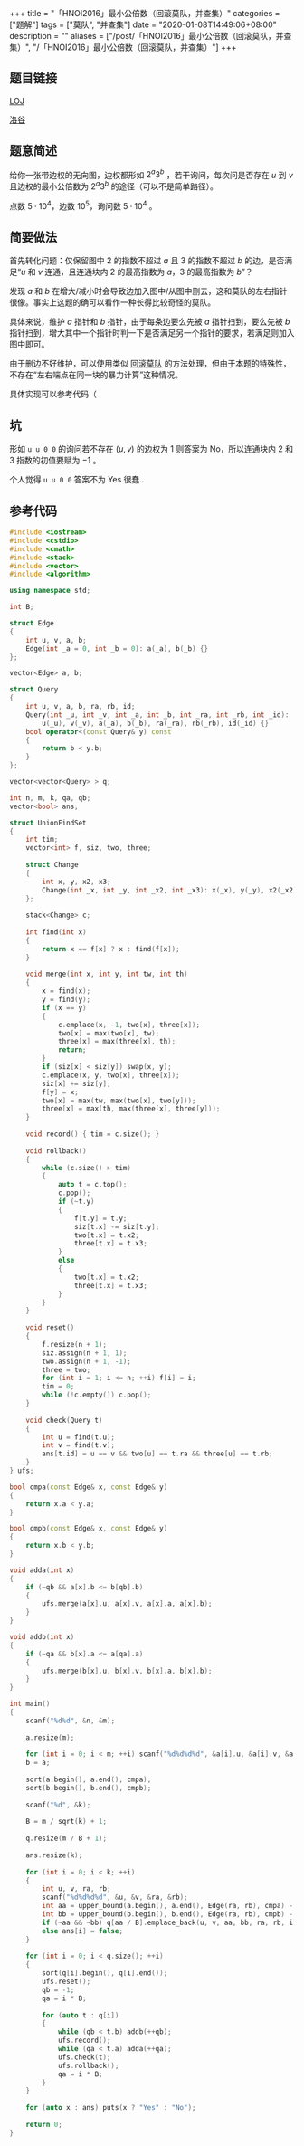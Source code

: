 +++
title = "「HNOI2016」最小公倍数（回滚莫队，并查集）"
categories = ["题解"]
tags = ["莫队", "并查集"]
date = "2020-01-08T14:49:06+08:00"
description = ""
aliases = ["/post/「HNOI2016」最小公倍数（回滚莫队，并查集）", "/「HNOI2016」最小公倍数（回滚莫队，并查集）"]
+++


## 题目链接

[LOJ](https://loj.ac/problem/2048)

[洛谷](https://www.luogu.com.cn/problem/P3247)

## 题意简述

给你一张带边权的无向图，边权都形如 $2^a3^b$ ，若干询问，每次问是否存在 $u$ 到 $v$ 且边权的最小公倍数为 $2^a3^b$ 的途径（可以不是简单路径）。

点数 $5\cdot 10^4$，边数 $10^5$，询问数 $5\cdot 10^4$ 。

<!--more-->

## 简要做法

首先转化问题：仅保留图中 $2$ 的指数不超过 $a$ 且 $3$ 的指数不超过 $b$ 的边，是否满足“$u$ 和 $v$ 连通，且连通块内 $2$ 的最高指数为 $a$，$3$ 的最高指数为 $b$”？

发现 $a$ 和 $b$ 在增大/减小时会导致边加入图中/从图中删去，这和莫队的左右指针很像。事实上这题的确可以看作一种长得比较奇怪的莫队。

具体来说，维护 $a$ 指针和 $b$ 指针，由于每条边要么先被 $a$ 指针扫到，要么先被 $b$ 指针扫到，增大其中一个指针时判一下是否满足另一个指针的要求，若满足则加入图中即可。

由于删边不好维护，可以使用类似 [回滚莫队](/莫队、带修莫队、树上莫队详解/#回滚莫队（只增莫队）) 的方法处理，但由于本题的特殊性，不存在“左右端点在同一块的暴力计算”这种情况。

具体实现可以参考代码（

## 坑

形如 `u u 0 0` 的询问若不存在 $(u, v)$ 的边权为 $1$ 则答案为 No，所以连通块内 $2$ 和 $3$ 指数的初值要赋为 $-1$ 。

个人觉得 `u u 0 0` 答案不为 Yes 很蠢..

## 参考代码

```cpp
#include <iostream>
#include <cstdio>
#include <cmath>
#include <stack>
#include <vector>
#include <algorithm>

using namespace std;

int B;

struct Edge
{
	int u, v, a, b;
	Edge(int _a = 0, int _b = 0): a(_a), b(_b) {}
};

vector<Edge> a, b;

struct Query
{
	int u, v, a, b, ra, rb, id;
	Query(int _u, int _v, int _a, int _b, int _ra, int _rb, int _id):
		u(_u), v(_v), a(_a), b(_b), ra(_ra), rb(_rb), id(_id) {}
	bool operator<(const Query& y) const
	{
		return b < y.b;
	}
};

vector<vector<Query> > q;

int n, m, k, qa, qb;
vector<bool> ans;

struct UnionFindSet
{
	int tim;
	vector<int> f, siz, two, three;
	
	struct Change
	{
		int x, y, x2, x3;
		Change(int _x, int _y, int _x2, int _x3): x(_x), y(_y), x2(_x2), x3(_x3) {}
	};
	
	stack<Change> c;
	
	int find(int x)
	{
		return x == f[x] ? x : find(f[x]);
	}
	
	void merge(int x, int y, int tw, int th)
	{
		x = find(x);
		y = find(y);
		if (x == y)
		{
			c.emplace(x, -1, two[x], three[x]);
			two[x] = max(two[x], tw);
			three[x] = max(three[x], th);
			return;
		}
		if (siz[x] < siz[y]) swap(x, y);
		c.emplace(x, y, two[x], three[x]);
		siz[x] += siz[y];
		f[y] = x;
		two[x] = max(tw, max(two[x], two[y]));
		three[x] = max(th, max(three[x], three[y]));
	}
	
	void record() { tim = c.size(); }
	
	void rollback()
	{
		while (c.size() > tim)
		{
			auto t = c.top();
			c.pop();
			if (~t.y)
			{
				f[t.y] = t.y;
				siz[t.x] -= siz[t.y];
				two[t.x] = t.x2;
				three[t.x] = t.x3;
			}
			else
			{
				two[t.x] = t.x2;
				three[t.x] = t.x3;
			}
		}
	}
	
	void reset()
	{
		f.resize(n + 1);
		siz.assign(n + 1, 1);
		two.assign(n + 1, -1);
		three = two;
		for (int i = 1; i <= n; ++i) f[i] = i;
		tim = 0;
		while (!c.empty()) c.pop();
	}
	
	void check(Query t)
	{
		int u = find(t.u);
		int v = find(t.v);
		ans[t.id] = u == v && two[u] == t.ra && three[u] == t.rb;
	}
} ufs;

bool cmpa(const Edge& x, const Edge& y)
{
	return x.a < y.a;
}

bool cmpb(const Edge& x, const Edge& y)
{
	return x.b < y.b;
}

void adda(int x)
{
	if (~qb && a[x].b <= b[qb].b)
	{
		ufs.merge(a[x].u, a[x].v, a[x].a, a[x].b);
	}
}

void addb(int x)
{
	if (~qa && b[x].a <= a[qa].a)
	{
		ufs.merge(b[x].u, b[x].v, b[x].a, b[x].b);
	}
}

int main()
{
	scanf("%d%d", &n, &m);
	
	a.resize(m);
	
	for (int i = 0; i < m; ++i) scanf("%d%d%d%d", &a[i].u, &a[i].v, &a[i].a, &a[i].b);
	b = a;
	
	sort(a.begin(), a.end(), cmpa);
	sort(b.begin(), b.end(), cmpb);
	
	scanf("%d", &k);
	
	B = m / sqrt(k) + 1;
	
	q.resize(m / B + 1);
	
	ans.resize(k);
	
	for (int i = 0; i < k; ++i)
	{
		int u, v, ra, rb;
		scanf("%d%d%d%d", &u, &v, &ra, &rb);
		int aa = upper_bound(a.begin(), a.end(), Edge(ra, rb), cmpa) - a.begin() - 1;
		int bb = upper_bound(b.begin(), b.end(), Edge(ra, rb), cmpb) - b.begin() - 1;
		if (~aa && ~bb) q[aa / B].emplace_back(u, v, aa, bb, ra, rb, i);
		else ans[i] = false;
	}
	
	for (int i = 0; i < q.size(); ++i)
	{
		sort(q[i].begin(), q[i].end());
		ufs.reset();
		qb = -1;
		qa = i * B;
		
		for (auto t : q[i])
		{
			while (qb < t.b) addb(++qb);
			ufs.record();
			while (qa < t.a) adda(++qa);
			ufs.check(t);
			ufs.rollback();
			qa = i * B;
		}
	}
	
	for (auto x : ans) puts(x ? "Yes" : "No");
	
	return 0;
}
```
